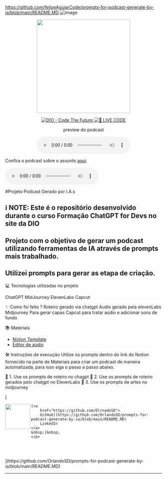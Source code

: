 https://github.com/felipeAguiarCode/prompts-for-podcast-generate-by-ia/blob/main/README.MD
![image](https://github.com/OrlandoSD/prompts-for-podcast-generate-by-ia--Desafio-DIO/assets/62121619/ba1848c7-f422-4a60-8d4d-1c22c90d2be4)

<p align="center">
<img 
    src="./assets/cover.png"
    width="300"
/>
</p>

<p align="center">
<a href="https://dio.me/">
    <img 
        src="https://img.shields.io/badge/DIO-Code_The_Future-28DA77?logo=youtube" 
        alt="DIO - Code The Future">
</a>
<a href="https://dio.me/">
<img 
    src="https://img.shields.io/badge/🔴_LIVE_CODE-FF5E72" 
    alt="🔴 LIVE CODE">
</a>
</p>

<p align="center">
    preview do podcast
</p>

<div align="center">
    <audio src="output/podcast_editado.MP3" controls title="Podcast editado"></audio>
</div>


Confira o podcast sobre o assunto [aqui](https://on.soundcloud.com/24jYUuFeWSpEMMit5).


<audio controls>
  <source src=".github/assets/podcast_editado.mp3" type="audio/mpeg">
  
</audio>

#Projeto Podcast Gerado por I.A.s

##         ℹ️ NOTE: Este é o repositório desenvolvido durante o curso Formação ChatGPT for Devs no site da DIO


##       Projeto com o objetivo de gerar um podcast utilizando ferramentas de IA através de prompts mais trabalhado.

##        Utilizei prompts para gerar as etapa de criação.

💻 Tecnologias utilizadas no projeto

ChatGPT
MidJourney
ElevenLabs
Capcut

✨ Como foi feito ?
Roteiro gerado via chatgpt
Audio gerado pela elevenLabs
Midjourney Para gerar capas
Capcut para tratar aúdio e adicionar sons de fundo

📚 Materiais

- [Notion Template](https://helpful-jump-17b.notion.site/PAS-Podcast-AI-Studio-210489e15d7a4a73b743bb159e45d06f?pvs=4)
- [Editor de aúdio](https://www.capcut.com/editor?from_page=landing_page&__action_from=picture_V%C3%ADdeos%20profissionais%20em%20minutos,%20n%C3%A3o%20em%20horas.)



🛠️ Instruções de execução
Utilize os prompts dentro do link do Notion fornecido na parte de Materiais para criar um podcast de maneira automatizada, para isso siga o passo a passo abaixo.


🤖 1. Use os prompts de roteiro no chagpt
🤖 2. Use os prompts de roteiro gerados pelo chatgpt no ElevenLabs
🤖 3. Use os prompts de artes no midjourney

[<p>
    <img 
      align=left 
      margin=10 
      width=80 
      src="https://github.com/OlrnadoSD"
    />
   
    [<a 
        href="https://github.com/OlrnadoSD">
        GitHub](https://github.com/OrlandoSD/prompts-for-podcast-generate-by-ia/blob/main/README.MD)
        LinkedIn
    </a>
    &nbsp;|&nbsp;
    </p>
<br/><br/>
<p>](https://github.com/OrlandoSD/prompts-for-podcast-generate-by-ia/blob/main/README.MD)

---
